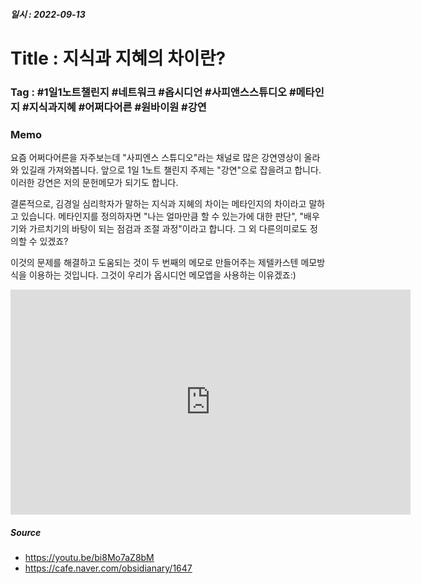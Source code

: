 ##### 일시 : 2022-09-13

# Title : 지식과 지혜의 차이란?

### **Tag** : #1일1노트챌린지 #네트워크 #옵시디언 #사피앤스스튜디오 #메타인지 #지식과지혜 #어쩌다어른 #원바이원 #강연

### Memo
요즘 어쩌다어른을 자주보는데 "사피엔스 스튜디오"라는 채널로 많은 강연영상이 올라와 있길래 가져와봅니다. 앞으로 1일 1노트 챌린지 주제는 "강연"으로 잡을려고 합니다. 이러한 강연은 저의 문헌메모가 되기도 합니다.

결론적으로, 김경일 심리학자가 말하는 지식과 지혜의 차이는 메타인지의 차이라고 말하고 있습니다. 메타인지를 정의하자면 "나는 얼마만큼 할 수 있는가에 대한 판단", "배우기와 가르치기의 바탕이 되는 점검과 조절 과정"이라고 합니다. 그 외 다른의미로도 정의할 수 있겠죠?

이것의 문제를 해결하고 도움되는 것이 두 번째의 메모로 만들어주는 제텔카스텐 메모방식을 이용하는 것입니다. 그것이 우리가 옵시디언 메모앱을 사용하는 이유겠죠:)

<iframe width="640" height="360" src="https://www.youtube.com/embed/bi8Mo7aZ8bM" title="[#티전드] 분명히 아는데 설명을 못하겠다면? 당신은 모르는 겁니다! 상위 0.1% 학생들에게서 공통적으로 나타난다는 '그 행동'의 비밀🤫 | #어쩌다어른" frameborder="0" allow="accelerometer; autoplay; clipboard-write; encrypted-media; gyroscope; picture-in-picture" allowfullscreen></iframe>

##### Source
- https://youtu.be/bi8Mo7aZ8bM
- https://cafe.naver.com/obsidianary/1647
